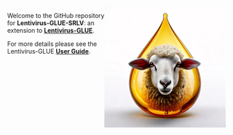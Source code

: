<img src="md/sheep-droplet.jpg" align="right" alt="" width="280" />

Welcome to the GitHub repository for **Lentivirus-GLUE-SRLV**: an extension to **[Lentivirus-GLUE](https://github.com/giffordlabcvr/Lentivirus-GLUE)**.

For more details please see the Lentivirus-GLUE **[User Guide](https://github.com/giffordlabcvr/Lentivirus-GLUE/wiki/Small-Ruminant-Lentiviruses)**.
